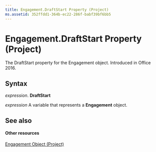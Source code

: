 ```yaml
---
title: Engagement.DraftStart Property (Project)
ms.assetid: 352ffdd1-364b-ec22-286f-babf39bf6bb5
---
```



# Engagement.DraftStart Property (Project)

The DraftStart property for the Engagement object. Introduced in Office 2016.


## Syntax

 _expression_. **DraftStart**

 _expression_ A variable that represents a **Engagement** object.


## See also


#### Other resources


[Engagement Object (Project)](engagement-object-project.md)

